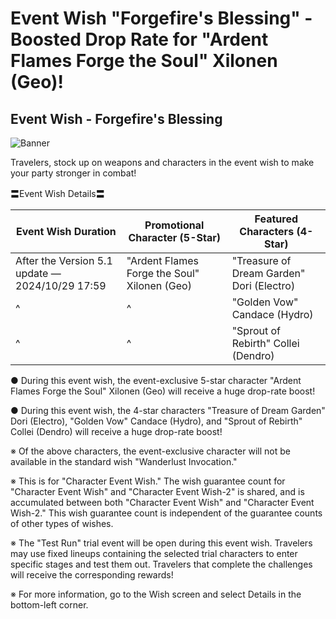 # Event Wish "Forgefire's Blessing" - Boosted Drop Rate for "Ardent Flames Forge the Soul" Xilonen (Geo)!
## Event Wish - Forgefire's Blessing
![Banner](https://sdk.hoyoverse.com/upload/ann/2024/09/29/7cafdf64aa18d40fab21ec68d02d5040_9037943992021708449.png)

Travelers, stock up on weapons and characters in the event wish to make your party stronger in combat!

〓Event Wish Details〓

Event Wish Duration | Promotional Character (5-Star) | Featured Characters (4-Star)
--- | --- | ---
After the Version 5.1 update  — <t class="t_lc" contenteditable="false">2024/10/29 17:59</t> | "Ardent Flames Forge the Soul" Xilonen (Geo) | "Treasure of Dream Garden" Dori (Electro)
^ | ^ | "Golden Vow" Candace (Hydro)
^ | ^ | "Sprout of Rebirth" Collei (Dendro)

● During this event wish, the event-exclusive 5-star character "Ardent Flames Forge the Soul" Xilonen (Geo) will receive a huge drop-rate boost!

● During this event wish, the 4-star characters "Treasure of Dream Garden" Dori (Electro), "Golden Vow" Candace (Hydro), and "Sprout of Rebirth" Collei (Dendro) will receive a huge drop-rate boost!

※ Of the above characters, the event-exclusive character will not be available in the standard wish "Wanderlust Invocation."

※ This is for "Character Event Wish." The wish guarantee count for "Character Event Wish" and "Character Event Wish-2" is shared, and is accumulated between both "Character Event Wish" and "Character Event Wish-2." This wish guarantee count is independent of the guarantee counts of other types of wishes.

※ The "Test Run" trial event will be open during this event wish. Travelers may use fixed lineups containing the selected trial characters to enter specific stages and test them out. Travelers that complete the challenges will receive the corresponding rewards!

※ For more information, go to the Wish screen and select Details in the bottom-left corner.
